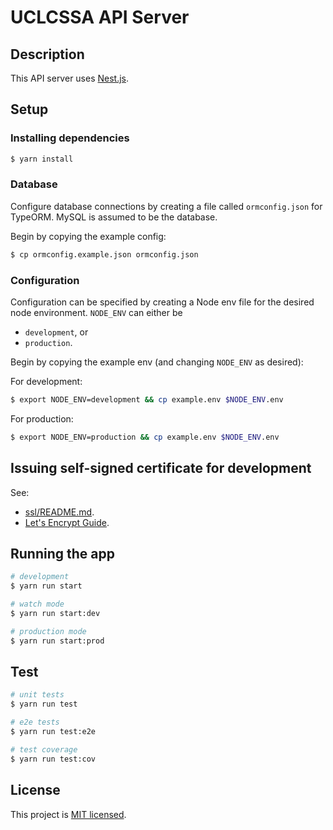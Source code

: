 # UCLCSSA API Server

## Description

This API server uses [Nest.js](https://github.com/nestjs/nest).

## Setup

### Installing dependencies

```bash
$ yarn install
```

### Database

Configure database connections by creating a file called `ormconfig.json` for TypeORM. MySQL is assumed to be the database.

Begin by copying the example config:

```bash
$ cp ormconfig.example.json ormconfig.json
```

### Configuration

Configuration can be specified by creating a Node env file for the desired node environment. `NODE_ENV` can either be

- `development`, or
- `production`.

Begin by copying the example env (and changing `NODE_ENV` as desired):

For development:
```bash
$ export NODE_ENV=development && cp example.env $NODE_ENV.env
```

For production:
```bash
$ export NODE_ENV=production && cp example.env $NODE_ENV.env
```

## Issuing self-signed certificate for development

See:

 - [ssl/README.md](ssl/README.md).
 - [Let's Encrypt Guide](https://letsencrypt.org/docs/certificates-for-localhost/).

## Running the app

```bash
# development
$ yarn run start

# watch mode
$ yarn run start:dev

# production mode
$ yarn run start:prod
```

## Test

```bash
# unit tests
$ yarn run test

# e2e tests
$ yarn run test:e2e

# test coverage
$ yarn run test:cov
```

## License

  This project is [MIT licensed](LICENSE).
